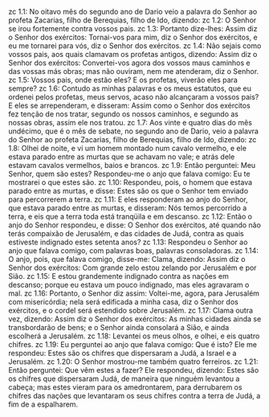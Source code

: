 zc 1.1: No oitavo mês do segundo ano de Dario veio a palavra do Senhor ao profeta Zacarias, filho de Berequias, filho de Ido, dizendo:
zc 1.2: O Senhor se irou fortemente contra vossos pais.
zc 1.3: Portanto dize-lhes: Assim diz o Senhor dos exércitos: Tornai-vos para mim, diz o Senhor dos exércitos, e eu me tornarei para vós, diz o Senhor dos exércitos.
zc 1.4: Não sejais como vossos pais, aos quais clamavam os profetas antigos, dizendo: Assim diz o Senhor dos exércitos: Convertei-vos agora dos vossos maus caminhos e das vossas más obras; mas não ouviram, nem me atenderam, diz o Senhor.
zc 1.5: Vossos pais, onde estão eles? E os profetas, viverão eles para sempre?
zc 1.6: Contudo as minhas palavras e os meus estatutos, que eu ordenei pelos profetas, meus servos, acaso não alcançaram a vossos pais? E eles se arrependeram, e disseram: Assim como o Senhor dos exércitos fez tenção de nos tratar, segundo os nossos caminhos, e segundo as nossas obras, assim ele nos tratou.
zc 1.7: Aos vinte e quatro dias do mês undécimo, que é o mês de sebate, no segundo ano de Dario, veio a palavra do Senhor ao profeta Zacarias, filho de Berequias, filho de Ido, dizendo:
zc 1.8: Olhei de noite, e vi um homem montado num cavalo vermelho, e ele estava parado entre as murtas que se achavam no vale; e atrás dele estavam cavalos vermelhos, baios e brancos.
zc 1.9: Então perguntei: Meu Senhor, quem são estes? Respondeu-me o anjo que falava comigo: Eu te mostrarei o que estes são.
zc 1.10: Respondeu, pois, o homem que estava parado entre as murtas, e disse: Estes são os que o Senhor tem enviado para percorrerem a terra.
zc 1.11: E eles responderam ao anjo do Senhor, que estava parado entre as murtas, e disseram: Nós temos percorrido a terra, e eis que a terra toda está tranqüila e em descanso.
zc 1.12: Então o anjo do Senhor respondeu, e disse: O Senhor dos exércitos, até quando não terás compaixão de Jerusalém, e das cidades de Judá, contra as quais estiveste indignado estes setenta anos?
zc 1.13: Respondeu o Senhor ao anjo que falava comigo, com palavras boas, palavras consoladoras.
zc 1.14: O anjo, pois, que falava comigo, disse-me: Clama, dizendo: Assim diz o Senhor dos exércitos: Com grande zelo estou zelando por Jerusalém e por Sião.
zc 1.15: E estou grandemente indignado contra as nações em descanso; porque eu estava um pouco indignado, mas eles agravaram o mal.
zc 1.16: Portanto, o Senhor diz assim: Voltei-me, agora, para Jerusalém com misericórdia; nela será edificada a minha casa, diz o Senhor dos exércitos, e o cordel será estendido sobre Jerusalém.
zc 1.17: Clama outra vez, dizendo: Assim diz o Senhor dos exércitos: As minhas cidades ainda se transbordarão de bens; e o Senhor ainda consolará a Sião, e ainda escolherá a Jerusalém.
zc 1.18: Levantei os meus olhos, e olhei, e eis quatro chifres.
zc 1.19: Eu perguntei ao anjo que falava comigo: Que é isto? Ele me respondeu: Estes são os chifres que dispersaram a Judá, a Israel e a Jerusalém.
zc 1.20: O Senhor mostrou-me também quatro ferreiros.
zc 1.21: Então perguntei: Que vêm estes a fazer? Ele respondeu, dizendo: Estes são os chifres que dispersaram Judá, de maneira que ninguém levantou a cabeça; mas estes vieram para os amedrontarem, para derrubarem os chifres das nações que levantaram os seus chifres contra a terra de Judá, a fim de a espalharem.
